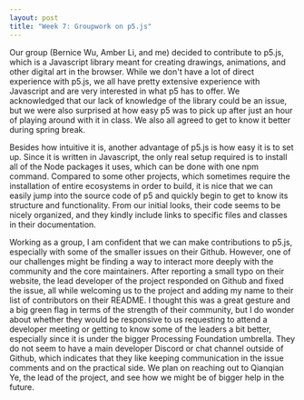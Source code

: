 ```yaml
---
layout: post
title: "Week 7: Groupwork on p5.js"
---
```


Our group (Bernice Wu, Amber Li, and me) decided to contribute to p5.js, which is a Javascript library meant for creating drawings, animations, and other digital art in the browser. While we don't have a lot of direct experience with p5.js, we all have pretty extensive experience with Javascript and are very interested in what p5 has to offer. We acknowledged that our lack of knowledge of the library could be an issue, but we were also surprised at how easy p5 was to pick up after just an hour of playing around with it in class. We also all agreed to get to know it better during spring break.

<!--more-->

Besides how intuitive it is, another advantage of p5.js is how easy it is to set up. Since it is written in Javascript, the only real setup required is to install all of the Node packages it uses, which can be done with one npm command. Compared to some other projects, which sometimes require the installation of entire ecosystems in order to build, it is nice that we can easily jump into the source code of p5 and quickly begin to get to know its structure and functionality. From our initial looks, their code seems to be nicely organized, and they kindly include links to specific files and classes in their documentation.

Working as a group, I am confident that we can make contributions to p5.js, especially with some of the smaller issues on their Github. However, one of our challenges might be finding a way to interact more deeply with the community and the core maintainers. After reporting a small typo on their website, the lead developer of the project responded on Github and fixed the issue, all while welcoming us to the project and adding my name to their list of contributors on their README. I thought this was a great gesture and a big green flag in terms of the strength of their community, but I do wonder about whether they would be responsive to us requesting to attend a developer meeting or getting to know some of the leaders a bit better, especially since it is under the bigger Processing Foundation umbrella. They do not seem to have a main developer Discord or chat channel outside of Github, which indicates that they like keeping communication in the issue comments and on the practical side. We plan on reaching out to Qianqian Ye, the lead of the project, and see how we might be of bigger help in the future.